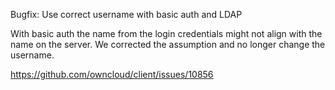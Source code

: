 Bugfix: Use correct username with basic auth and LDAP

With basic auth the name from the login credentials might not align with the name on the server.
We corrected the assumption and no longer change the username.

https://github.com/owncloud/client/issues/10856
